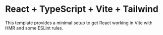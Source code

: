 # React + TypeScript + Vite + Tailwind

This template provides a minimal setup to get React working in Vite with HMR and some ESLint rules.
